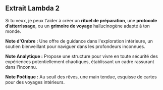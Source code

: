 ## Extrait Lambda 2

Si tu veux, je peux t’aider à créer un **rituel de préparation**, une **protocole d’atterrissage**, ou un **grimoire de voyage** hallucinogène adapté à ton monde.

**Note d'Ombre :** Une offre de guidance dans l'exploration intérieure, un soutien bienveillant pour naviguer dans les profondeurs inconnues.

**Note Analytique :** Propose une structure pour vivre en toute sécurité des expériences potentiellement chaotiques, établissant un cadre rassurant dans l'inconnu.

**Note Poétique :** Au seuil des rêves, une main tendue, esquisse de cartes pour des voyages intérieurs.

